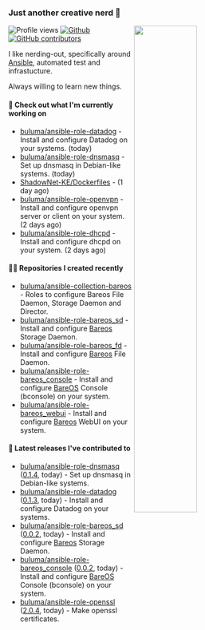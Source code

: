 ### Just another creative nerd 👋


![Profile views](https://gpvc.arturio.dev/buluma) <a href="https://gitstats.me/buluma">
  <img align="right" src="https://github-readme-stats.vercel.app/api?username=buluma&theme=gotham&show_icons=true" width="50%"/>
</a>
[![Github](https://img.shields.io/badge/-buluma-black?style=flat&labelColor=black&logo=github&logoColor=white&include_all_commits=true&count_private=true)](https://gitstats.me/buluma)
[![GitHub contributors](https://img.shields.io/github/contributors/buluma/badges.svg)](https://GitHub.com/buluma/badges/graphs/contributors/)

I like nerding-out, specifically around [Ansible](https://github.com/ansible/ansible), automated test and infrastucture.

Always willing to learn new things.

#### 👷 Check out what I'm currently working on

- [buluma/ansible-role-datadog](https://github.com/buluma/ansible-role-datadog) - Install and configure Datadog on your systems. (today)
- [buluma/ansible-role-dnsmasq](https://github.com/buluma/ansible-role-dnsmasq) - Set up dnsmasq in Debian-like systems. (today)
- [ShadowNet-KE/Dockerfiles](https://github.com/ShadowNet-KE/Dockerfiles) -  (1 day ago)
- [buluma/ansible-role-openvpn](https://github.com/buluma/ansible-role-openvpn) - Install and configure openvpn server or client on your system. (2 days ago)
- [buluma/ansible-role-dhcpd](https://github.com/buluma/ansible-role-dhcpd) - Install and configure dhcpd on your system. (2 days ago)

#### 👨‍💻 Repositories I created recently

- [buluma/ansible-collection-bareos](https://github.com/buluma/ansible-collection-bareos) - Roles to configure Bareos File Daemon, Storage Daemon and Director.
- [buluma/ansible-role-bareos_sd](https://github.com/buluma/ansible-role-bareos_sd) - Install and configure [Bareos](https://www.bareos.com/) Storage Daemon.
- [buluma/ansible-role-bareos_fd](https://github.com/buluma/ansible-role-bareos_fd) - Install and configure [Bareos](https://www.bareos.com/) File Daemon.
- [buluma/ansible-role-bareos_console](https://github.com/buluma/ansible-role-bareos_console) - Install and configure [BareOS](https://www.bareos.com/) Console (bconsole) on your system.
- [buluma/ansible-role-bareos_webui](https://github.com/buluma/ansible-role-bareos_webui) - Install and configure [Bareos](https://www.bareos.com/) WebUI on your system.

#### 🚀 Latest releases I've contributed to

- [buluma/ansible-role-dnsmasq](https://github.com/buluma/ansible-role-dnsmasq) ([0.1.4](https://github.com/buluma/ansible-role-dnsmasq/releases/tag/0.1.4), today) - Set up dnsmasq in Debian-like systems.
- [buluma/ansible-role-datadog](https://github.com/buluma/ansible-role-datadog) ([0.1.3](https://github.com/buluma/ansible-role-datadog/releases/tag/0.1.3), today) - Install and configure Datadog on your systems.
- [buluma/ansible-role-bareos_sd](https://github.com/buluma/ansible-role-bareos_sd) ([0.0.2](https://github.com/buluma/ansible-role-bareos_sd/releases/tag/0.0.2), today) - Install and configure [Bareos](https://www.bareos.com/) Storage Daemon.
- [buluma/ansible-role-bareos_console](https://github.com/buluma/ansible-role-bareos_console) ([0.0.2](https://github.com/buluma/ansible-role-bareos_console/releases/tag/0.0.2), today) - Install and configure [BareOS](https://www.bareos.com/) Console (bconsole) on your system.
- [buluma/ansible-role-openssl](https://github.com/buluma/ansible-role-openssl) ([2.0.4](https://github.com/buluma/ansible-role-openssl/releases/tag/2.0.4), today) - Make openssl certificates.


